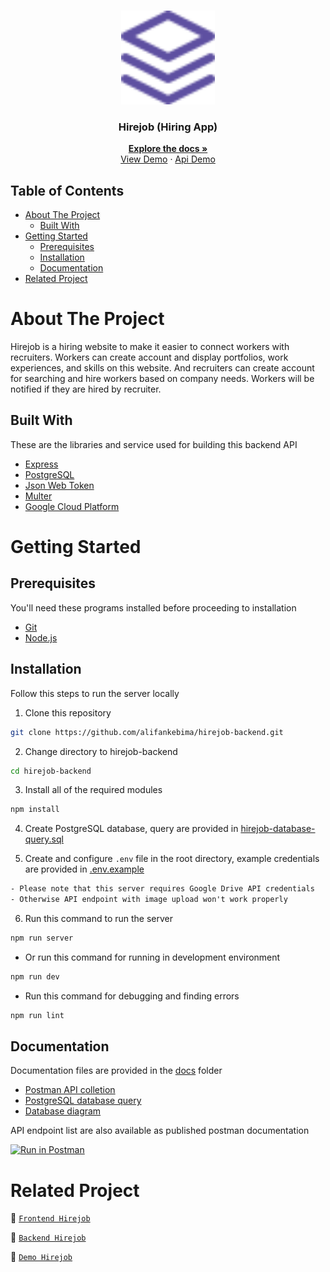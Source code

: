 <br />
<p align="center">
  <div align="center">
    <img height="150" src="./docs/readme/logo.svg" alt="hirejob" border="0"/>
  </div>
  <h3 align="center">Hirejob (Hiring App)</h3>
  <p align="center">
    <a href="https://github.com/alifankebima/hirejob-backend"><strong>Explore the docs »</strong></a>
    <br />
    <a href="https://hirejob-frontend-alifankebima.vercel.app">View Demo</a>
    ·
    <a href="https://hirejob-backend-production-c841.up.railway.app">Api Demo</a>
  </p>
</p>

## Table of Contents

- [About The Project](#about-the-project)
  - [Built With](#built-with)
- [Getting Started](#getting-started)
  - [Prerequisites](#prerequisites)
  - [Installation](#installation)
  - [Documentation](#documentation)
- [Related Project](#related-project)

# About The Project

Hirejob is a hiring website to make it easier to connect workers with recruiters. Workers can create account and display portfolios, work experiences, and skills on this website. And recruiters can create account for searching and hire workers based on company needs. Workers will be notified if they are hired by recruiter.

## Built With

These are the libraries and service used for building this backend API

- [Express](https://expressjs.com)
- [PostgreSQL](https://www.postgresql.org)
- [Json Web Token](https://jwt.io)
- [Multer](https://github.com/expressjs/multer)
- [Google Cloud Platform](https://cloud.google.com)

# Getting Started

## Prerequisites

You'll need these programs installed before proceeding to installation

- [Git](https://git-scm.com/downloads)
- [Node.js](https://nodejs.org/en/download)

## Installation

Follow this steps to run the server locally

1. Clone this repository

```sh
git clone https://github.com/alifankebima/hirejob-backend.git
```

2. Change directory to hirejob-backend

```sh
cd hirejob-backend
```

3. Install all of the required modules

```sh
npm install
```

4. Create PostgreSQL database, query are provided in [hirejob-database-query.sql](./docs/hirejob-database-query.sql)

5. Create and configure `.env` file in the root directory, example credentials are provided in [.env.example](./.env.example)

```txt
- Please note that this server requires Google Drive API credentials
- Otherwise API endpoint with image upload won't work properly
```

6. Run this command to run the server

```sh
npm run server
```

- Or run this command for running in development environment

```sh
npm run dev
```

- Run this command for debugging and finding errors

```sh
npm run lint
```

## Documentation

Documentation files are provided in the [docs](./docs) folder

- [Postman API colletion](./docs/Hirejob.postman_collection.json)
- [PostgreSQL database query](./docs/hirejob-database-query.sql)
- [Database diagram](./docs/hirejob-database-diagram.png)

API endpoint list are also available as published postman documentation

[![Run in Postman](https://run.pstmn.io/button.svg)](https://documenter.getpostman.com/view/26309865/2s93eSaavy)

# Related Project

:rocket: [`Frontend Hirejob`](https://github.com/alifankebima/hirejob-frontend)

:rocket: [`Backend Hirejob`](https://github.com/alifankebima/hirejob-backend)

:rocket: [`Demo Hirejob`](https://hirejob-frontend-alifankebima.vercel.app)
